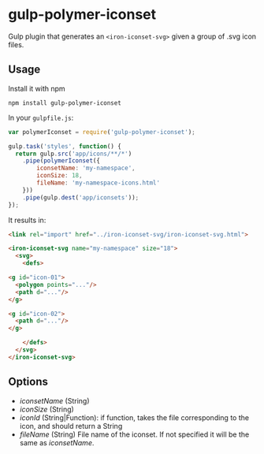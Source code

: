 # gulp-polymer-iconset
Gulp plugin that generates an `<iron-iconset-svg>` given a group of .svg icon files.

## Usage

Install it with npm

    npm install gulp-polymer-iconset

In your <code>gulpfile.js</code>:

```javascript
var polymerIconset = require('gulp-polymer-iconset');

gulp.task('styles', function() {
  return gulp.src('app/icons/**/*')
    .pipe(polymerIconset({
        iconsetName: 'my-namespace',
        iconSize: 18,
        fileName: 'my-namespace-icons.html'
    }))
    .pipe(gulp.dest('app/iconsets'));
});
```

It results in:
```html
<link rel="import" href="../iron-iconset-svg/iron-iconset-svg.html">

<iron-iconset-svg name="my-namespace" size="18">
  <svg>
    <defs>

<g id="icon-01">
  <polygon points="..."/>
  <path d="..."/>
</g>

<g id="icon-02">
  <path d="..."/>
</g>

    </defs>
  </svg>
</iron-iconset-svg>
```

## Options
* _iconsetName_ (String)
* _iconSize_ (String)
* _iconId_ (String|Function): if function, takes the file corresponding to the icon, and should return a String
* _fileName_ (String) File name of the iconset. If not specified it will be the same as _iconsetName_.
